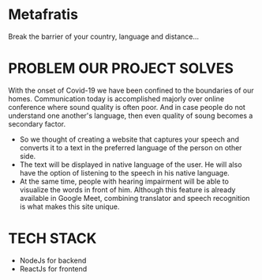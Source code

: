 # Metafratis
Break the barrier of your country, language and distance...

# PROBLEM OUR PROJECT SOLVES
With the onset of Covid-19 we have been confined to the boundaries of our homes. Communication today is accomplished majorly over online conference where sound quality is often poor. And in case people do not understand one another's language, then even quality of soung becomes a secondary factor.
- So we thought of creating a website that captures your speech and converts it to a text in the preferred language of the person on other side.
- The text will be displayed in native language of the user. He will also have the option of listening to the speech in his native language.
- At the same time, people with hearing impairment will be able to visualize the words in front of him. Although this feature is already available in Google Meet, combining translator and speech recognition is what makes this site unique.

# TECH STACK
- NodeJs for backend
- ReactJs for frontend

